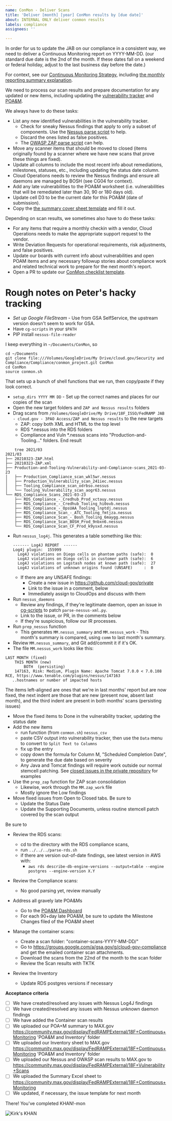 ```yaml
---
name: ConMon - Deliver Scans
title: 'Deliver [month] [year] ConMon results by [due date]'
about: INTERNAL ONLY deliver conmon results
labels: compliance
assignees: ''

---
```

In order for us to update the JAB on our compliance in a consistent way, we need to deliver a Continuous Monitoring report on YYYY-MM-DD. (our standard due date is the 2nd of the month. If these dates fall on a weekend or federal holiday, adjust to the last business day before the date.)

For context, see our [Continuous Monitoring Strategy](https://cloud.gov/docs/ops/continuous-monitoring/), including [the monthly reporting summary explanation](https://cloud.gov/docs/ops/continuous-monitoring/#monthly-reporting-summary). 

We need to process our scan results and prepare documentation for any updated or new items, including updating the [vulnerability tracker](https://docs.google.com/spreadsheets/d/1tAYNmiEUwMSquRcQ0MrqtP-VIo7oxh1OzD6rmkWl-9w/edit#gid=1701775784) and [POA&M](https://docs.google.com/spreadsheets/d/16igVl8cD3SqeX5_SOn5Su34KmwMRnP20gPbfQlqIwfM/edit#gid=1701775784).

We always have to do these tasks:

* List any new identified vulnerabilities in the vulnerability tracker.
   * Check for sneaky Nessus findings that apply to only a subset of components. Use the [Nessus parse script](https://github.com/18F/cg-scripts/blob/master/parse-nessus-xml.py) to help.
   * Discard the ones listed as false positives.
   * The [OWASP ZAP parse script](https://github.com/18F/cg-scripts/blob/master/parse-owasp-zap-xml.py) can help.
* Move any scanner items that should be moved to closed (items originally found by a scanner where we have new scans that prove these things are fixed).
* Update all columns to include the most recent info about remediations, milestones, statuses, etc., including updating the status date column.
* Cloud Operations needs to review the Nessus findings and ensure all daemons are managed by BOSH (see CG04 for context).
* Add any late vulnerabilities to the POA&M worksheet (i.e. vulnerabilities that will be remediated later than 30, 90 or 180 days old).
* Update cell D3 to be the current date for this POA&M (date of submission). 
* Copy the [the summary cover sheet template](https://drive.google.com/drive/folders/1oUmCq_YHJoE3EeR6a-pfE3i4D1ZzFUiL) and fill it out.

Depending on scan results, we sometimes also have to do these tasks:

* For any items that require a monthly checkin with a vendor, Cloud Operations needs to make the appropriate support request to the vendor.
* Write Deviation Requests for operational requirements, risk adjustments, and false positives.
* Update our boards with current info about vulnerabilities and open POAM items and any necessary followup stories about compliance work and related technical work to prepare for the next month's report.
* Open a PR to update our [ConMon checklist template](https://github.com/18F/cg-product/blob/master/ConMonChecklist.md).

# Rough notes on Peter's hacky tracking

* *Set up Google FileStream* - Use from GSA SelfService, the upstream version doesn't seem to work for GSA.
* Have `cg-scripts` in your `$PATH`
* PIP install `nessus-file-reader`
  

I keep everything in `~/Documents/ConMon`, so

```
cd ~/Documents
git clone file:///Volumes/GoogleDrive/My Drive/cloud.gov/Security and Compliance/Compliance/conmon_project.git ConMon
cd ConMon
source conmon.sh
```

That sets up a bunch of shell functions that we run, then copy/paste if they look correct.

* `setup_dirs YYYY MM DD` - Set up the correct names and places for our copies of the scan
* Open the new target folders and `ZAP and Nessus results` folders
* Drag scans from `/Volumes/GoogleDrive/My Drive/18F_ISSO/FedRAMP JAB - cloud.gov - 3PAO Access/ZAP and Nessus results` to the new targets
  * ZAP: copy both XML and HTML to the top level
  * RDS *.nessus into the RDS folders
  * Compliance and Vuln *.nessus scans into "Production-and-Tooling..." folders. End result
```
    tree 2021/03
2021/03
├── 20210323-ZAP.html
├── 20210323-ZAP.xml
├── Production-and-Tooling-Vulnerability-and-Compliance-scans_2021-03-23
│   ├── Production_Compliance_scan_wkl5wr.nessus
│   ├── Production_Vulnerability_scan_241iec.nessus
│   ├── Tooling_Compliance_scan_odrbso.nessus
│   └── Tooling_Vulnerability_scan_aogr63.nessus
└── RDS_Compliance_Scans_2021-03-23
    ├── RDS_Compliance_-_Credhub_Prod_xctauy.nessus
    ├── RDS_Compliance_-_Credhub_Tooling_hi0ovb.nessus
    ├── RDS_Compliance_-_OpsUAA_Tooling_lnptdj.nessus
    ├── RDS_Compliance_Scan_-_ATC_Tooling_fmtjza.nessus
    ├── RDS_Compliance_Scan_-_Bosh_Tooling_6maygg.nessus
    ├── RDS_Compliance_Scan_BOSH_Prod_9nbxn6.nessus
    └── RDS_Compliance_Scan_CF_Prod_k9ysxd.nessus
```
* Run `nessus_log4j`. This generates a table something like this: 
  ```
  ------- Log4J REPORT  ------
  Log4j plugin:  155999
	Log4J violations on Diego cells on phantom paths (safe):  0
	Log4J violations on Diego cells in customer path (safe):  6
	Log4J violations on Logstash nodes at known path (safe):  27
	Log4J violations of unknown origins found (UNSAFE)     :  0
  ```
  * If there are any UNSAFE findings:
    * Create a new issue in https://github.com/cloud-gov/private
    * Link to the issue in a comment, below
    * Immediately assign to CloudOps and discuss with them
* Run `nessus_daemons`
  * Review any findings, if they're legitimate daemon, open an issue in [cg-scripts](https://github.com/cloud-gov/cg-scripts) to patch `parse-nessus-xml.py`.
  * Link to the issue, or PR, in the comments below
  * If they're suspicious, follow our IR processes.
* Run `prep_nessus` function
  * This generates `MM.nessus_summary` and `MM.nessus_work` - This month's summary is compared, using `comm` to last month's summary. 
* Review `MM.nessus_summary`, and Git add/commit it if it's OK.
* The file `MM.nessus_work` looks like this:
```
LAST MONTH (fixed)
	THIS MONTH (new)
		BOTH  (persisting)
	147163, Risk: Medium, Plugin Name: Apache Tomcat 7.0.0 < 7.0.108 RCE, https://www.tenable.com/plugins/nessus/147163
   ..hostnames or number of impacted hosts
```
The items left-aligned are ones that we're in last months' report but are now fixed, the next indent are those that are new (present now, absent last month), and the third indent are present in both months' scans (persisting issues)
* Move the fixed items to Done in the vulnerability tracker, updating the status date
* Add the new items
  * run function (from `conmon.sh`) `nessus_csv`
  * paste CSV output into vulnerability tracker, then use the `Data` menu to convert to `Split Text to Columns`
  * fix up the entry
  * copy down the formula for Column M, "Scheduled Completion Date", to generate the due date based on severity
  * Any Java and Tomcat findings will require work outside our normal stemcell patching. See [closed issues in the private repository](https://github.com/cloud-gov/private/issues?q=is%3Aissue+is%3Aopen+in%3Atitle+OpenJDK+OR+Java+OR+Tomcat) for examples
* Use the `prep_zap` function for ZAP scan consolidation
  * Likewise, work through the `MM.zap_work` file
  * Mostly ignore the Low findings
* Move fixed issues from Open to Closed tabs. Be sure to
  * Update the Status Date
  * Update the Supporting Documents, unless routine stemcell patch covered by the scan output

Be sure to
* Review the RDS scans:
  - cd to the directory with the RDS compliance scans,
  - run `../../../parse-rds.sh`
  - if there are version out-of-date findings, see latest version in AWS with:
    - `aws rds describe-db-engine-versions --output=table --engine postgres --engine-version X.Y`
* Review the Compliance scans: 
  * No good parsing yet, review manually
* Address all gravely late POA&Ms
  * Go to the [POA&M Dashboard](https://docs.google.com/spreadsheets/d/1Of4psOutBmZHVekV-_n_CuG8lOqbdpmrSQQJeSwobm0/edit#gid=232277195)
  * For each 90+day late POA&M, be sure to update the Milestone Changes filed
    of the POA&M sheet
* Manage the container scans:
  * Create a scan folder: "container-scans-YYYY-MM-DD/" 
  * Go to https://groups.google.com/a/gsa.gov/g/cloud-gov-compliance and get the emailed container scan attachments.
  * Download the scans from the 22nd of the month to the scan folder
  * Review the Scan results with TKTK

* Review the Inventory
  * Update RDS postgres versions if necessary

**Acceptance criteria**
- [ ] We have created/resolved any issues with Nessus Log4J findings
- [ ] We have created/resolved any issues with Nessus unknown daemon findings
- [ ] We have added the Container scan results 
- [ ] We uploaded our POA+M summary to MAX.gov https://community.max.gov/display/FedRAMPExternal/18F+Continuous+Monitoring 'POA&M and Inventory' folder
- [ ] We uploaded our Inventory sheet to MAX.gov  https://community.max.gov/display/FedRAMPExternal/18F+Continuous+Monitoring 'POA&M and Inventory' folder
- [ ] We uploaded our Nessus and OWASP scan results to MAX.gov to https://community.max.gov/display/FedRAMPExternal/18F+Vulnerability+Scans
- [ ] We uploaded the Summary Excel sheet to https://community.max.gov/display/FedRAMPExternal/18F+Continuous+Monitoring
- [ ] We updated, if necessary, the issue template for next month

There! You've completed KHAN!-mon 

![Kirk's KHAN](https://media.tenor.com/zpkXBVeJPXAAAAAC/star-trek-the-wrath-of-khan-star-trek2.gif)
